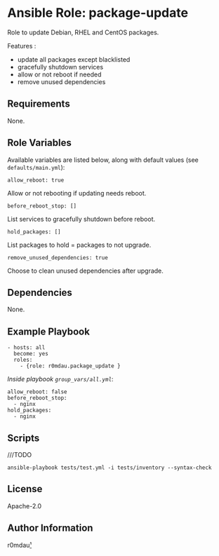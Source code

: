 Ansible Role: package-update
=========

Role to update Debian, RHEL and CentOS packages.

Features :
* update all packages except blacklisted 
* gracefully shutdown services 
* allow or not reboot if needed
* remove unused dependencies

Requirements
------------

None.

Role Variables
--------------

Available variables are listed below, along with default values (see `defaults/main.yml`):

    allow_reboot: true

Allow or not rebooting if updating needs reboot.

    before_reboot_stop: []

List services to gracefully shutdown before reboot.

    hold_packages: []

List packages to hold = packages to not upgrade.

    remove_unused_dependencies: true

Choose to clean unused dependencies after upgrade.

Dependencies
------------

None.

Example Playbook
----------------

    - hosts: all
      become: yes
      roles:
        - {role: r0mdau.package_update }

*Inside playbook `group_vars/all.yml`*:

    allow_reboot: false
    before_reboot_stop:
      - nginx
    hold_packages:
      - nginx

Scripts
-------
///TODO
```
ansible-playbook tests/test.yml -i tests/inventory --syntax-check
```

License
-------

Apache-2.0

Author Information
------------------

r0mdau[¹](https://github.com/r0mdau)
